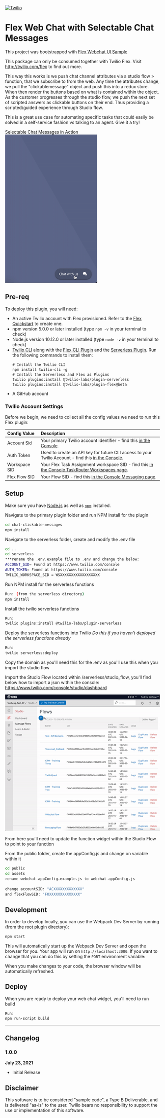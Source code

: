 <a  href="https://www.twilio.com">
<img  src="https://static0.twilio.com/marketing/bundles/marketing/img/logos/wordmark-red.svg"  alt="Twilio"  width="250"  />
</a>

# Flex Web Chat with Selectable Chat Messages

This project was bootstrapped with [Flex Webchat UI Sample](https://github.com/twilio/flex-webchat-ui-sample)

This package can only be consumed together with Twilio Flex. Visit http://twilio.com/flex to find out more.

This way this works is we push chat channel attributes via a studio flow > function, that we subscribe to from the web.  Any time the attributes change, we pull the "clickablemessage" object and push this into a redux store.  When then render the buttons based on what is contained within the object.  As the customer progresses through the studio flow, we push the next set of scripted answers as clickable buttons on their end.  Thus providing a scripted/guided experience through Studio flow.

This is a great use case for automating specific tasks that could easily be solved in a self-service fashion vs talking to an agent.  Give it a try!

Selectable Chat Messages in Action  
![Plugin Demo](https://github.com/aestellwag/flex-selectable-chat-messages/blob/main/selectable-chat-messages.gif)

## Pre-req

To deploy this plugin, you will need:

- An active Twilio account with Flex provisioned. Refer to the [Flex Quickstart](https://www.twilio.com/docs/flex/quickstart/flex-basics#sign-up-for-or-sign-in-to-twilio-and-create-a-new-flex-project") to create one.
- npm version 5.0.0 or later installed (type `npm -v` in your terminal to check)
- Node.js version 10.12.0 or later installed (type `node -v` in your terminal to check)
- [Twilio CLI](https://www.twilio.com/docs/twilio-cli/quickstart#install-twilio-cli) along with the [Flex CLI Plugin](https://www.twilio.com/docs/twilio-cli/plugins#available-plugins) and the [Serverless Plugin](https://www.twilio.com/docs/twilio-cli/plugins#available-plugins). Run the following commands to install them:
  ```
  # Install the Twilio CLI
  npm install twilio-cli -g
  # Install the Serverless and Flex as Plugins
  twilio plugins:install @twilio-labs/plugin-serverless
  twilio plugins:install @twilio-labs/plugin-flex@beta
  ```
- A GitHub account

### Twilio Account Settings

Before we begin, we need to collect
all the config values we need to run this Flex plugin:

| Config&nbsp;Value | Description                                                                                                                                            |
| :---------------- | :----------------------------------------------------------------------------------------------------------------------------------------------------- |
| Account&nbsp;Sid  | Your primary Twilio account identifier - find this [in the Console](https://www.twilio.com/console).                                                   |
| Auth Token        | Used to create an API key for future CLI access to your Twilio Account - find this [in the Console](https://www.twilio.com/console).                   |
| Workspace SID     | Your Flex Task Assignment workspace SID - find this [in the Console TaskRouter Workspaces page](https://www.twilio.com/console/taskrouter/workspaces). |
| Flex Flow SID     | Your Flow SID - find this [in the Console Messaging page](https://www.twilio.com/console/flex/messaging). |

## Setup

Make sure you have [Node.js](https://nodejs.org) as well as [`npm`](https://npmjs.com) installed.

Navigate to the primary plugin folder and run NPM install for the plugin
```bash
cd chat-clickable-messages
npm install
```

Navigate to the serverless folder, create and modify the .env file
```bash
cd ..
cd serverless
***rename the .env.example file to .env and change the below:
ACCOUNT_SID= Found at https://www.twilio.com/console
AUTH_TOKEN= Found at https://www.twilio.com/console 
TWILIO_WORKSPACE_SID = WSXXXXXXXXXXXXXXXXXX
```

Run NPM install for the serverless functions
```bash
Run: (from the serverless directory)
npm install
```

Install the twilio serverless functions
```bash
Run: 
twilio plugins:install @twilio-labs/plugin-serverless
```

Deploy the serverless functions into Twilio
*Do this if you haven't deployed the serverless functions already*
```bash
Run: 
twilio serverless:deploy
```
Copy the domain as you'll need this for the .env as you'll use this when you import the studio flow

Import the Studio Flow located within /serverless/studio_flow, you'll find below how to import a json within the console:
https://www.twilio.com/console/studio/dashboard


![Plugin Demo](https://github.com/aestellwag/flex-selectable-chat-messages/blob/main/studio-flow-import-viaJSON.gif)

From here you'll need to update the function widget within the Studio Flow to point to your function

From the public folder, create the appConfig.js and change on variable within it
```bash
cd public
cd assets
rename webchat-appConfig.example.js to webchat-appConfig.js

change accountSID: "ACXXXXXXXXXXXXX"
and flexFlowSID: "FOXXXXXXXXXXXXXX"
```



## Development

In order to develop locally, you can use the Webpack Dev Server by running (from the root plugin directory):

```bash
npm start
```

This will automatically start up the Webpack Dev Server and open the browser for you. Your app will run on `http://localhost:3000`. If you want to change that you can do this by setting the `PORT` environment variable:

When you make changes to your code, the browser window will be automatically refreshed.

## Deploy

When you are ready to deploy your web chat widget, you'll need to run build
```
Run: 
npm run-script build
```


---

## Changelog

### 1.0.0

**July 23, 2021**

- Initial Release


## Disclaimer
This software is to be considered "sample code", a Type B Deliverable, and is delivered "as-is" to the user. Twilio bears no responsibility to support the use or implementation of this software.